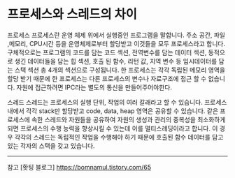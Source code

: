 # 프로세스와 스레드의 차이

프로세스
프로세스란 운영 체제 위에서 실행중인 프로그램을 말합니다.
주소 공간, 파일 ,메모리, CPU시간 등을 운영체제로부터 할당받고 이것들을 모두 프로세스라고 합니다.
구체적으로는 프로그램의 코드를 담는 코드 섹션, 전역변수를 담는 데이터 섹션, 동적으로 생긴 데이터들을 담는 힙 섹션, 호출 된 함수, 리턴 값, 지역 변수 등 임시데이터를 담는 스택 섹션 총 4개의 섹션으로 구성됩니다.
한 프로세스는 각각 독립된 메모리 영역을 할당 받기 때문에 한 프로세스는 다른 프로세스의 변수나 자료구조에 접근 할 수 없습니다.
자원에 접근하려면 IPC라는 별도의 통신을 만들어주어야한다.

스레드
스레드는 프로세스의 실행 단위, 작업의 여러 갈래라고 할 수 있습니다.
프로세스 내에서 각각 stack만 할당받고 code, data, heap 영역은 공유할 수 있습니다.
같은 프로세스에 속한 스레드와 자원들을 공유하여 자원의 생성과 관리의 중복성을 최소화하게되면
프로세스의 수행 능력을 향상시킬 수 있는데 이를 멀티스레딩이라고 합니다.
이 경우 각각의 스레드는 독립적인 작업을 수행해야 하기 때문에 호출된 함수 데이터를 담고있는 각자의 스택을 갖고 있습니다.

---

참고
[홧팅 블로그]
https://bomnamul.tistory.com/65
